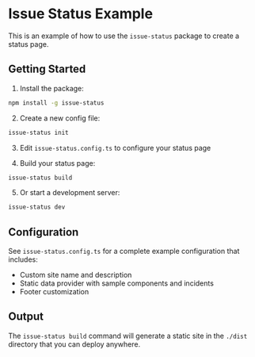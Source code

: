 # Issue Status Example

This is an example of how to use the `issue-status` package to create a status page.

## Getting Started

1. Install the package:
```bash
npm install -g issue-status
```

2. Create a new config file:
```bash
issue-status init
```

3. Edit `issue-status.config.ts` to configure your status page

4. Build your status page:
```bash
issue-status build
```

5. Or start a development server:
```bash
issue-status dev
```

## Configuration

See `issue-status.config.ts` for a complete example configuration that includes:

- Custom site name and description
- Static data provider with sample components and incidents
- Footer customization

## Output

The `issue-status build` command will generate a static site in the `./dist` directory that you can deploy anywhere.